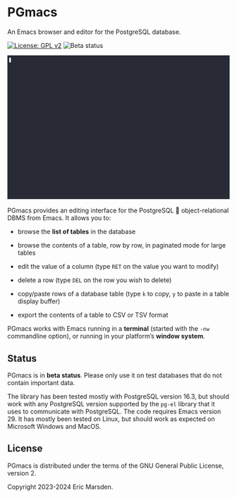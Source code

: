 # PGmacs

An Emacs browser and editor for the PostgreSQL database.

[![License: GPL v2](https://img.shields.io/badge/License-GPL%20v2-blue.svg)](https://www.gnu.org/licenses/old-licenses/gpl-2.0)
![Beta status](https://img.shields.io/badge/status-beta-blue)



![Overview gif](img/edit-value.gif)


PGmacs provides an editing interface for the PostgreSQL 🐘 object-relational DBMS from Emacs.
It allows you to:

- browse the **list of tables** in the database

- browse the contents of a table, row by row, in paginated mode for large tables

- edit the value of a column (type `RET` on the value you want to modify)

- delete a row (type `DEL` on the row you wish to delete)

- copy/paste rows of a database table (type `k` to copy, `y` to paste in a table display buffer)

- export the contents of a table to CSV or TSV format

PGmacs works with Emacs running in a **terminal** (started with the `-nw` commandline option), or
running in your platform’s **window system**.


## Status

PGmacs is in **beta status**. Please only use it on test databases that do not contain important
data. 

The library has been tested mostly with PostgreSQL version 16.3, but should work with any PostgreSQL
version supported by the `pg-el` library that it uses to communicate with PostgreSQL. The code
requires Emacs version 29. It has mostly been tested on Linux, but should work as expected on
Microsoft Windows and MacOS.


## License

PGmacs is distributed under the terms of the GNU General Public License, version 2.

Copyright 2023-2024 Eric Marsden.



